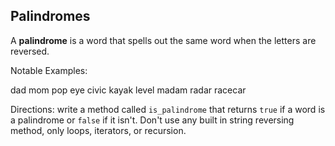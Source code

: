 ## Palindromes


A **palindrome** is a word that spells out the same word when the letters are reversed.

Notable Examples:
  
  dad
  mom
  pop
  eye
  civic
  kayak
  level
  madam
  radar
  racecar
  

Directions: write a method called `is_palindrome` that returns `true` if a word is a palindrome or `false` if it isn't. Don't use any built in string reversing method, only loops, iterators, or recursion.




  